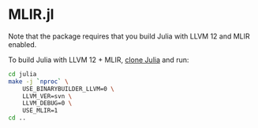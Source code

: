 # MLIR.jl

Note that the package requires that you build Julia with LLVM 12 and MLIR enabled.

To build Julia with LLVM 12 + MLIR, [clone Julia](https://github.com/JuliaLang/julia) and run:

```sh
cd julia
make -j `nproc` \
    USE_BINARYBUILDER_LLVM=0 \
    LLVM_VER=svn \
    LLVM_DEBUG=0 \
    USE_MLIR=1
cd ..
```
